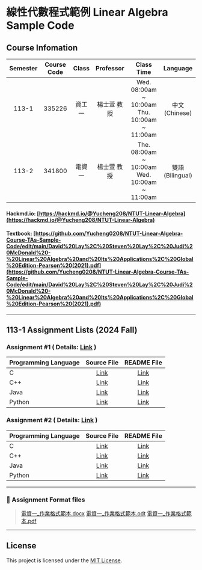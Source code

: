 # 線性代數程式範例 Linear Algebra Sample Code
## Course Infomation
| Semester | Course Code | Class |  Professor | Class Time | Language |
| :------: | :-----: | :------: | :------: | :------: | :------: |
| 113-1 | 335226 | 資工一 | 楊士萱  教授 | Wed. 08:00am ~ 10:00am </br> Thu. 10:00am ~ 11:00am | 中文 (Chinese) | 
| 113-2 | 341800 | 電資一 | 楊士萱  教授 | The. 08:00am ~ 10:00am </br> Wed. 10:00am ~ 11:00am | 雙語 (Bilingual) |

#### Hackmd.io: [https://hackmd.io/@Yucheng208/NTUT-Linear-Algebra](https://hackmd.io/@Yucheng208/NTUT-Linear-Algebra)
#### Textbook: [https://github.com/Yucheng0208/NTUT-Linear-Algebra-Course-TAs-Sample-Code/edit/main/David%20Lay%2C%20Steven%20Lay%2C%20Judi%20McDonald%20-%20Linear%20Algebra%20and%20Its%20Applications%2C%20Global%20Edition-Pearson%20(2021).pdf](https://github.com/Yucheng0208/NTUT-Linear-Algebra-Course-TAs-Sample-Code/edit/main/David%20Lay%2C%20Steven%20Lay%2C%20Judi%20McDonald%20-%20Linear%20Algebra%20and%20Its%20Applications%2C%20Global%20Edition-Pearson%20(2021).pdf)

---

## 113-1 Assignment Lists (2024 Fall)

### Assignment #1 ( Details: [Link](./113-1/Assignment_1/README.md) )

| Programming Language | Source File      | README File           |
| :------------------ | :--------------: | :-------------------: |
| C | [Link](./113-1/Assignment_1/Lang_C/PA_1.c) | [Link](./113-1/Assignment_1/Lang_C/README.md)  |
| C++ | [Link](./113-1/Assignment_1/Lang_CPP/PA_1.cpp) | [Link](./113-1/Assignment_1/Lang_CPP/README.md)  |
| Java | [Link](./113-1/Assignment_1/Lang_JAVA/PA_1.java) | [Link](./113-1/Assignment_1/Lang_JAVA/README.md)  |
| Python | [Link](./113-1/Assignment_1/Lang_Python/PA_1.py) | [Link](./113-1/Assignment_1/Lang_Python/README.md)  |

### Assignment #2 ( Details: [Link](./113-1/Assignment_2/README.md) )

| Programming Language | Source File      | README File           |
| :------------------ | :--------------: | :-------------------: |
| C | [Link](./113-1/Assignment_2/Lang_C/PA_1.c) | [Link](./113-1/Assignment_2/Lang_C/README.md)  |
| C++ | [Link](./113-1/Assignment_2/Lang_CPP/PA_1.cpp) | [Link](./113-1/Assignment_2/Lang_CPP/README.md)  |
| Java | [Link](./113-1/Assignment_2/Lang_JAVA/PA_1.java) | [Link](./113-1/Assignment_2/Lang_JAVA/README.md)  |
| Python | [Link](./113-1/Assignment_2/Lang_Python/PA_1.py) | [Link](./113-1/Assignment_2/Lang_Python/README.md)  |

---

### 📝 Assignment Format files
> [電資一_作業格式範本.docx](./113-2/Assignments_Sample/Assignments_Sample.docx) 
> [電資一_作業格式範本.odt](./113-2/Assignments_Sample/Assignments_Sample.odt)
> [電資一_作業格式範本.pdf](./113-2/Assignments_Sample/Assignments_Sample.pdf)

---

## License
This project is licensed under the [MIT License](LICENSE).
